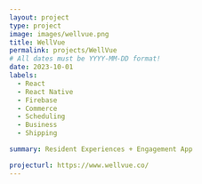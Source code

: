 ```yaml
---
layout: project
type: project
image: images/wellvue.png
title: WellVue
permalink: projects/WellVue
# All dates must be YYYY-MM-DD format!
date: 2023-10-01
labels:
  - React
  - React Native 
  - Firebase
  - Commerce
  - Scheduling
  - Business
  - Shipping

summary: Resident Experiences + Engagement App

projecturl: https://www.wellvue.co/
---
```

